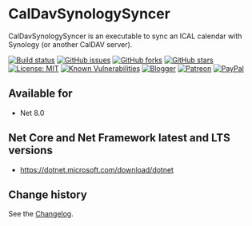 CalDavSynologySyncer
====================================

CalDavSynologySyncer is an executable to sync an ICAL calendar with Synology (or another CalDAV server).

[![Build status](https://ci.appveyor.com/api/projects/status/unx5utao802c3vat?svg=true)](https://ci.appveyor.com/project/SeppPenner/caldavsynologysyncer)
[![GitHub issues](https://img.shields.io/github/issues/SeppPenner/CalDavSynologySyncer.svg)](https://github.com/SeppPenner/CalDavSynologySyncer/issues)
[![GitHub forks](https://img.shields.io/github/forks/SeppPenner/CalDavSynologySyncer.svg)](https://github.com/SeppPenner/CalDavSynologySyncer/network)
[![GitHub stars](https://img.shields.io/github/stars/SeppPenner/CalDavSynologySyncer.svg)](https://github.com/SeppPenner/CalDavSynologySyncer/stargazers)
[![License: MIT](https://img.shields.io/badge/License-MIT-blue.svg)](https://raw.githubusercontent.com/SeppPenner/CalDavSynologySyncer/master/License.txt)
[![Known Vulnerabilities](https://snyk.io/test/github/SeppPenner/CalDavSynologySyncer/badge.svg)](https://snyk.io/test/github/SeppPenner/CalDavSynologySyncer)
[![Blogger](https://img.shields.io/badge/Follow_me_on-blogger-orange)](https://franzhuber23.blogspot.de/)
[![Patreon](https://img.shields.io/badge/Patreon-F96854?logo=patreon&logoColor=white)](https://patreon.com/SeppPennerOpenSourceDevelopment)
[![PayPal](https://img.shields.io/badge/PayPal-00457C?logo=paypal&logoColor=white)](https://paypal.me/th070795)

## Available for
* Net 8.0

## Net Core and Net Framework latest and LTS versions
* https://dotnet.microsoft.com/download/dotnet

Change history
--------------

See the [Changelog](https://github.com/SeppPenner/CalDavSynologySyncer/blob/master/Changelog.md).